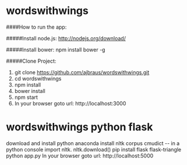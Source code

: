 wordswithwings
==============

####How to run the app:

#####Install node.js:
http://nodejs.org/download/

#####Install bower:
npm install bower -g

#####Clone Project: 

1. git clone https://github.com/ajbraus/wordswithwings.git
2. cd wordswithwings
3. npm install
4. bower install
5. npm start
6. In your browser goto url: http://localhost:3000

wordswithwings python flask
===========================

download and install python anaconda
install nltk corpus cmudict -- in a python console import nltk. nltk.download()
pip install flask flask-triangle
python app.py
In your browser goto url: http://localhost:5000
